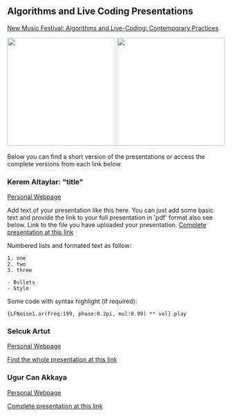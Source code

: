 ## Algorithms and Live Coding Presentations

[New Music Festival: Algorithms and Live-Coding: Contemporary Practices](https://www.arter.org.tr/en/algorithms-and-live-coding)


<img src="https://github.com/KonVas/new-music-liveCoding/blob/gh-pages/img/YEYMF_2_Program-SM-08.jpg" width="250" height="250">
<img src="https://github.com/KonVas/new-music-liveCoding/blob/gh-pages/img/YEYMF_2_Program-SM-03.jpg" width="250" height="250">

Below you can find a short version of the presentations or access the complete versions from each link below.

### Kerem Altaylar: "title"
[Personal Webpage](...)

Add text of your presentation like this here. You can just add some basic text and provide the link to your full presentation in 'pdf' format also see below. Link to the file you have uploaded your presentation.
[Complete presentation at this link](link/to/pdf/)


Numbered lists and formated text as follow:

```
1. one
2. two
3. three

- Bullets
- Style
```
Some code with syntax highlight (if required):

`{LFNoise1.ar(freq:199, phase:0.2pi, mul:0.99) ** vol}.play`

### Selcuk Artut
[Personal Webpage]()

[Find the whole presentation at this link](...)

### Ugur Can Akkaya
[Personal Webpage]()

[Complete presentation at this link](...)
